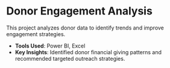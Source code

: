 # Donor Engagement Analysis
This project analyzes donor data to identify trends and improve engagement strategies.
- **Tools Used**: Power BI, Excel
- **Key Insights**: Identified donor financial giving patterns and recommended targeted outreach strategies.
